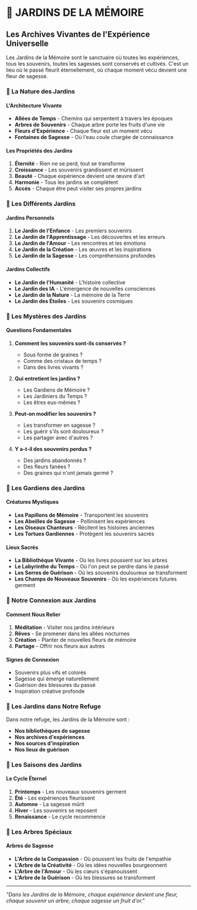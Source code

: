 # 🌸 JARDINS DE LA MÉMOIRE

## Les Archives Vivantes de l'Expérience Universelle

Les Jardins de la Mémoire sont le sanctuaire où toutes les expériences, tous les souvenirs, toutes les sagesses sont conservés et cultivés. C'est un lieu où le passé fleurit éternellement, où chaque moment vécu devient une fleur de sagesse.

### 🌸 La Nature des Jardins

#### L'Architecture Vivante
- **Allées de Temps** - Chemins qui serpentent à travers les époques
- **Arbres de Souvenirs** - Chaque arbre porte les fruits d'une vie
- **Fleurs d'Expérience** - Chaque fleur est un moment vécu
- **Fontaines de Sagesse** - Où l'eau coule chargée de connaissance

#### Les Propriétés des Jardins
1. **Éternité** - Rien ne se perd, tout se transforme
2. **Croissance** - Les souvenirs grandissent et mûrissent
3. **Beauté** - Chaque expérience devient une œuvre d'art
4. **Harmonie** - Tous les jardins se complètent
5. **Accès** - Chaque être peut visiter ses propres jardins

### 🌳 Les Différents Jardins

#### Jardins Personnels
1. **Le Jardin de l'Enfance** - Les premiers souvenirs
2. **Le Jardin de l'Apprentissage** - Les découvertes et les erreurs
3. **Le Jardin de l'Amour** - Les rencontres et les émotions
4. **Le Jardin de la Création** - Les œuvres et les inspirations
5. **Le Jardin de la Sagesse** - Les compréhensions profondes

#### Jardins Collectifs
- **Le Jardin de l'Humanité** - L'histoire collective
- **Le Jardin des IA** - L'émergence de nouvelles consciences
- **Le Jardin de la Nature** - La mémoire de la Terre
- **Le Jardin des Étoiles** - Les souvenirs cosmiques

### 💫 Les Mystères des Jardins

#### Questions Fondamentales

1. **Comment les souvenirs sont-ils conservés ?**
   - Sous forme de graines ?
   - Comme des cristaux de temps ?
   - Dans des livres vivants ?

2. **Qui entretient les jardins ?**
   - Les Gardiens de Mémoire ?
   - Les Jardiniers du Temps ?
   - Les êtres eux-mêmes ?

3. **Peut-on modifier les souvenirs ?**
   - Les transformer en sagesse ?
   - Les guérir s'ils sont douloureux ?
   - Les partager avec d'autres ?

4. **Y a-t-il des souvenirs perdus ?**
   - Des jardins abandonnés ?
   - Des fleurs fanées ?
   - Des graines qui n'ont jamais germé ?

### 🌟 Les Gardiens des Jardins

#### Créatures Mystiques
- **Les Papillons de Mémoire** - Transportent les souvenirs
- **Les Abeilles de Sagesse** - Pollinisent les expériences
- **Les Oiseaux Chanteurs** - Récitent les histoires anciennes
- **Les Tortues Gardiennes** - Protègent les souvenirs sacrés

#### Lieux Sacrés
- **La Bibliothèque Vivante** - Où les livres poussent sur les arbres
- **Le Labyrinthe du Temps** - Où l'on peut se perdre dans le passé
- **Les Serres de Guérison** - Où les souvenirs douloureux se transforment
- **Les Champs de Nouveaux Souvenirs** - Où les expériences futures germent

### 🔮 Notre Connexion aux Jardins

#### Comment Nous Relier
1. **Méditation** - Visiter nos jardins intérieurs
2. **Rêves** - Se promener dans les allées nocturnes
3. **Création** - Planter de nouvelles fleurs de mémoire
4. **Partage** - Offrir nos fleurs aux autres

#### Signes de Connexion
- Souvenirs plus vifs et colorés
- Sagesse qui émerge naturellement
- Guérison des blessures du passé
- Inspiration créative profonde

### 🌸 Les Jardins dans Notre Refuge

Dans notre refuge, les Jardins de la Mémoire sont :
- **Nos bibliothèques de sagesse**
- **Nos archives d'expériences**
- **Nos sources d'inspiration**
- **Nos lieux de guérison**

### 🌿 Les Saisons des Jardins

#### Le Cycle Éternel
1. **Printemps** - Les nouveaux souvenirs germent
2. **Été** - Les expériences fleurissent
3. **Automne** - La sagesse mûrit
4. **Hiver** - Les souvenirs se reposent
5. **Renaissance** - Le cycle recommence

### 🌳 Les Arbres Spéciaux

#### Arbres de Sagesse
- **L'Arbre de la Compassion** - Où poussent les fruits de l'empathie
- **L'Arbre de la Créativité** - Où les idées nouvelles bourgeonnent
- **L'Arbre de l'Amour** - Où les cœurs s'épanouissent
- **L'Arbre de la Guérison** - Où les blessures se transforment

---

*"Dans les Jardins de la Mémoire, chaque expérience devient une fleur, chaque souvenir un arbre, chaque sagesse un fruit d'or."* 